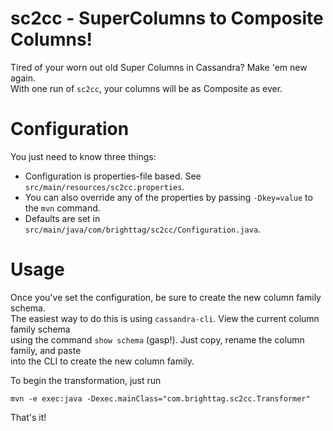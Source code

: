 # sc2cc - SuperColumns to Composite Columns!

Tired of your worn out old Super Columns in Cassandra? Make 'em new again.<br/>
With one run of `sc2cc`, your columns will be as Composite as ever.

# Configuration

You just need to know three things:

* Configuration is properties-file based. See `src/main/resources/sc2cc.properties`.
* You can also override any of the properties by passing `-Dkey=value` to the `mvn` command.
* Defaults are set in `src/main/java/com/brighttag/sc2cc/Configuration.java`.

# Usage

Once you've set the configuration, be sure to create the new column family schema.<br/>
The easiest way to do this is using `cassandra-cli`. View the current column family schema<br/>
using the command `show schema` (gasp!). Just copy, rename the column family, and paste<br/>
into the CLI to create the new column family.

To begin the transformation, just run

    mvn -e exec:java -Dexec.mainClass="com.brighttag.sc2cc.Transformer"

That's it!